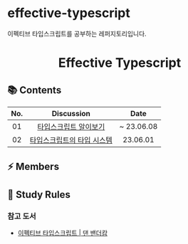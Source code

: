 # effective-typescript
이펙티브 타입스크립트를 공부하는 레퍼지토리입니다.



<h1 align="center">  Effective Typescript </h1>

## 📚 Contents

| No. | Discussion | Date |
| :-: | :---------: | :---: |
|01|[타입스크립트 알이보기](https://github.com/MT9-Study/effective-typescript/discussions/1) | ~ 23.06.08 |
|02|[타입스크립트의 타입 시스템]() | 23.06.01 |

## ⚡️ Members


## 📝 Study Rules


### 참고 도서
- [이펙티브 타입스크립트 | 댄 밴더캄](https://www.yes24.com/Product/Goods/102124327)
